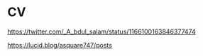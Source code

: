 # CV

https://twitter.com/_A_bdul_salam/status/1166100163846377474

https://lucid.blog/asquare747/posts
